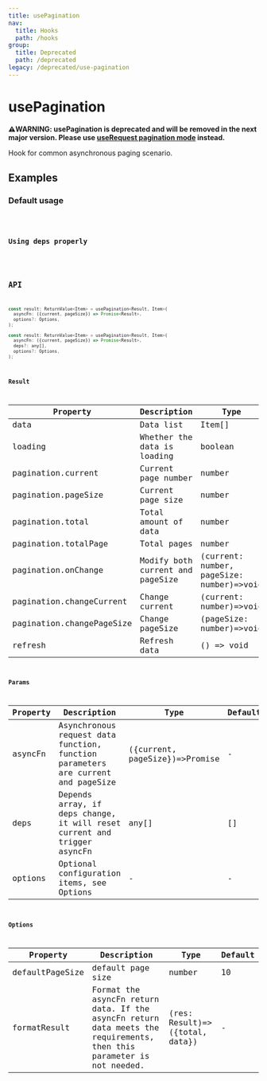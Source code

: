 ```yaml
---
title: usePagination
nav:
  title: Hooks
  path: /hooks
group:
  title: Deprecated
  path: /deprecated
legacy: /deprecated/use-pagination
---
```


# usePagination

<Alert>
<b>⚠️WARNING: usePagination is deprecated and will be removed in the next major version. Please use <a href="/async?anchor=pagination">useRequest pagination mode</a> instead.</b>
</Alert>

Hook for common asynchronous paging scenario.

## Examples

### Default usage

<code src="./demo/demo1.tsx" />

### Using deps properly

<code src="./demo/demo2.tsx" />

## API

```javascript
const result: ReturnValue<Item> = usePagination<Result, Item>(
  asyncFn: ({current, pageSize}) => Promise<Result>,
  options?: Options,
);

const result: ReturnValue<Item> = usePagination<Result, Item>(
  asyncFn: ({current, pageSize}) => Promise<Result>,
  deps?: any[],
  options?: Options,
);
```

### Result

| Property                  | Description                      | Type                                      |
|---------------------------|----------------------------------|-------------------------------------------|
| data                      | Data list                        | Item[]                                    |
| loading                   | Whether the data is loading      | boolean                                   |
| pagination.current        | Current page number              | number                                    |
| pagination.pageSize       | Current page size                | number                                    |
| pagination.total          | Total amount of data             | number                                    |
| pagination.totalPage      | Total pages                      | number                                    |
| pagination.onChange       | Modify both current and pageSize | (current: number, pageSize: number)=>void |
| pagination.changeCurrent  | Change current                   | (current: number)=>void                   |
| pagination.changePageSize | Change pageSize                  | (pageSize: number)=>void                  |
| refresh                   | Refresh data                     | () => void                                |

### Params

| Property | Description                                                                      | Type                           | Default |
|----------|----------------------------------------------------------------------------------|--------------------------------|---------|
| asyncFn  | Asynchronous request data function, function parameters are current and pageSize | ({current, pageSize})=>Promise | -       |
| deps     | Depends array, if deps change, it will reset current and trigger asyncFn         | any[]                          | []      |
| options  | Optional configuration items, see Options                                        | -                              | -       |


### Options

| Property        | Description                                                                                                           | Type                           | Default |
|-----------------|-----------------------------------------------------------------------------------------------------------------------|--------------------------------|---------|
| defaultPageSize | default page size                                                                                                     | number                         | 10      |
| formatResult    | Format the asyncFn return data. If the asyncFn return data meets the requirements, then this parameter is not needed. | (res: Result)=>({total, data}) | -       |
